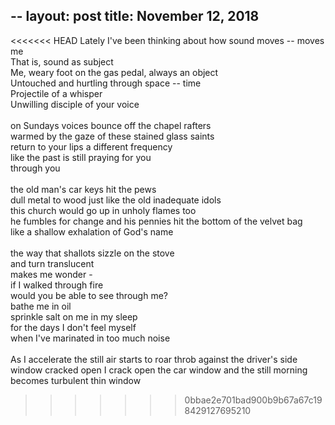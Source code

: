 --
layout:	post
title:	November 12, 2018
--

<<<<<<< HEAD
Lately I've been thinking about how sound moves -- moves me <br>
That is, sound as subject <br>
Me, weary foot on the gas pedal, always an object <br>
Untouched and hurtling through space -- time <br>
Projectile of a whisper <br>
Unwilling disciple of your voice <br> 
 <br>
on Sundays voices bounce off the chapel rafters <br>
warmed by the gaze of these stained glass saints <br>
return to your lips a different frequency <br>
like the past is still praying for you <br>
through you <br>
 <br>
the old man's car keys hit the pews <br>
dull metal to wood just like the old inadequate idols <br>
this church would go up in unholy flames too <br> 
he fumbles for change and his pennies hit the bottom of the velvet bag <br>
like a shallow exhalation of God's name <br>
 <br>
the way that shallots sizzle on the stove <br>
and turn translucent <br>
makes me wonder - <br>
if I walked through fire <br> 
would you be able to see through me? <br>
bathe me in oil <br>
sprinkle salt on me in my sleep <br>
for the days I don't feel myself <br>
when I've marinated in too much noise <br>
<br>
As I accelerate the still air starts to roar
throb against the driver's side window cracked open 
I crack open the car window and the still morning becomes turbulent
thin window



>>>>>>> 0bbae2e701bad900b9b67a67c198429127695210






